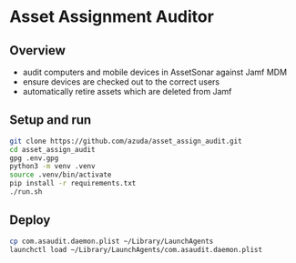# Asset Assignment Auditor

## Overview
- audit computers and mobile devices in AssetSonar against Jamf MDM
- ensure devices are checked out to the correct users
- automatically retire assets which are deleted from Jamf

## Setup and run

```sh
git clone https://github.com/azuda/asset_assign_audit.git
cd asset_assign_audit
gpg .env.gpg
python3 -m venv .venv
source .venv/bin/activate
pip install -r requirements.txt
./run.sh
```

## Deploy

```sh
cp com.asaudit.daemon.plist ~/Library/LaunchAgents
launchctl load ~/Library/LaunchAgents/com.asaudit.daemon.plist
```
